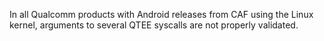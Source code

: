 In all Qualcomm products with Android releases from CAF using the Linux kernel, arguments to several QTEE syscalls are not properly validated.